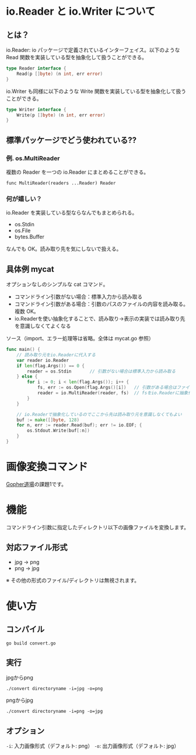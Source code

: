 # io.Reader と io.Writer について

## とは？

io.Reader: io パッケージで定義されているインターフェイス。以下のような Read 関数を実装している型を抽象化して扱うことができる。

```go
type Reader interface {
    Read(p []byte) (n int, err error)
}
```

io.Writer も同様に以下のような Write 関数を実装している型を抽象化して扱うことができる。

```go
type Writer interface {
    Write(p []byte) (n int, err error)
}
```

## 標準パッケージでどう使われている??

### 例. os.MultiReader

複数の Reader を一つの io.Reader にまとめることができる。

```
func MultiReader(readers ...Reader) Reader
```

### 何が嬉しい？

io.Reader を実装している型ならなんでもまとめられる。

- os.Stdin
- os.File
- bytes.Buffer

なんでも OK。読み取り先を気にしないで扱える。

## 具体例 mycat

オプションなしのシンプルな cat コマンド。

- コマンドライン引数がない場合：標準入力から読み取る
- コマンドライン引数がある場合：引数のパスのファイルの内容を読み取る。複数 OK。
- io.Readerを使い抽象化することで、読み取り→表示の実装では読み取り先を意識しなくてよくなる

ソース（import、エラー処理等は省略。全体は mycat.go 参照）

```go
func main() {
    // 読み取り元をio.Readerに代入する
	var reader io.Reader
	if len(flag.Args()) == 0 {
		reader = os.Stdin       // 引数がない場合は標準入力から読み取る
	} else {
		for i := 0; i < len(flag.Args()); i++ {
			fs, err := os.Open(flag.Args()[i])   // 引数がある場合はファイルから読み取る
			reader = io.MultiReader(reader, fs)  // fsをio.Readerに抽象化することで、一つのreaderにまとめることができる
		}
	}

	// io.Readerで抽象化しているのでここから先は読み取り元を意識しなくてもよい
	buf := make([]byte, 128)
	for n, err := reader.Read(buf); err != io.EOF; {
		os.Stdout.Write(buf[:n])
	}
}
```

# 画像変換コマンド
[Gopher道場](https://gopherdojo.org/)の課題1です。

# 機能
コマンドライン引数に指定したディレクトリ以下の画像ファイルを変換します。

## 対応ファイル形式

- jpg -> png
- png -> jpg

※ その他の形式のファイル/ディレクトリは無視されます。

# 使い方
## コンパイル

```
go build convert.go
```

## 実行
jpgからpng

```
./convert directoryname -i=jpg -o=png
```

pngからjpg

```
./convert directoryname -i=png -o=jpg
```

## オプション

`-i`: 入力画像形式（デフォルト: png）
`-o`: 出力画像形式（デフォルト: jpg）
